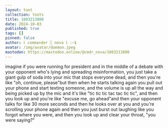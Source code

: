 ```yaml
---
layout: toot
collection: toots
title: 1003213800
date: 2024-10-03
published: true
tags: []
pinned: false
author: ⸸ commander ░ nova ⸸ :~$
avatar: /img/avatar/daemon.jpeg
mastodon: https://mastodon.online/@cmdr_nova/1003213800
---
```


imagine if you were running for president and in the middle of a debate with your opponent who's lying and spreading misinformation, you just take a giant gulp of soda into your mic that stops everyone dead, and then you're like "oh, continue, please"but then when he starts talking again you pull out your phone and start texting someone, and the volume is up all the way and being picked up by the mic and it's like "tic tic tic tac tac tic tic", and then you look up and you're like "excuse me, go ahead"and then your opponent talks for like 30 more seconds and then he looks over at you and you're scrolling your phone again and then you just burst out laughing like you forgot where you were, and then you look up and clear your throat, "you were saying?"
